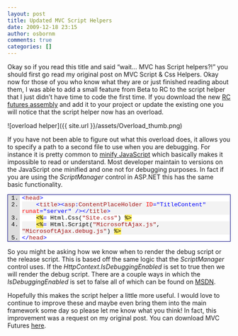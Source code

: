 ```yaml
---
layout: post
title: Updated MVC Script Helpers
date: 2009-12-18 23:15
author: osbornm
comments: true
categories: []
---
```

Okay so if you read this title and said “wait… MVC has Script helpers?!” you should first go read my original post on MVC Script &amp; Css Helpers. Okay now for those of you who know what they are or just finished reading about them, I was able to add a small feature from Beta to RC to the script helper that I just didn’t have time to code the first time. If you download the new <a href="http://aspnet.codeplex.com/Release/ProjectReleases.aspx?ReleaseId=37423" target="_blank">RC futures assembly</a> and add it to your project or update the existing one you will notice that the script helper now has an overload.

![overload helper]({{ site.url }}/assets/Overload_thumb.png)


If you have not been able to figure out what this overload does, it allows you to specify a path to a second file to use when you are debugging. For instance it is pretty common to <a href="http://aspnet.codeplex.com/Release/ProjectReleases.aspx?ReleaseId=35893" target="_blank">minify JavaScript</a> which basically makes it impossible to read or understand. Most developer maintain to versions on the JavaScript one minified and one not for debugging purposes. In fact if you are using the <em>ScriptManager</em> control in ASP.NET this has the same basic functionality.

<div class="wlWriterEditableSmartContent" id="scid:9ce6104f-a9aa-4a17-a79f-3a39532ebf7c:cee43a60-ddfa-462d-84bf-8178ade6b9f1" style="margin: 0px; display: inline; float: none; padding: 0px;">
<div style="border: #000080 1px solid; color: #000; font-family: 'Courier New', Courier, Monospace; font-size: 10pt;">
<div style="background: #ddd; max-height: 300px; overflow: auto;">
<ol style="background: #ffffff; margin: 0 0 0 2em; padding: 0 0 0 5px;">
    <li><span style="color: #0000ff;">&lt;</span><span style="color: #a31515;">head</span><span style="color: #0000ff;">&gt;</span></li>
    <li style="background: #f3f3f3;">    <span style="color: #0000ff;">&lt;</span><span style="color: #a31515;">title</span><span style="color: #0000ff;">&gt;&lt;</span><span style="color: #a31515;">asp</span><span style="color: #0000ff;">:</span><span style="color: #a31515;">ContentPlaceHolder</span> <span style="color: #ff0000;">ID</span><span style="color: #0000ff;">="TitleContent"</span> <span style="color: #ff0000;">runat</span><span style="color: #0000ff;">="server"</span> <span style="color: #0000ff;">/&gt;&lt;/</span><span style="color: #a31515;">title</span><span style="color: #0000ff;">&gt;</span></li>
    <li>    <span style="background: #ffee62;">&lt;%</span><span style="color: #0000ff;">=</span> Html.Css(<span style="color: #a31515;">"Site.css"</span>) <span style="background: #ffee62;">%&gt;</span></li>
    <li style="background: #f3f3f3;">    <span style="background: #ffee62;">&lt;%</span><span style="color: #0000ff;">=</span> Html.Script(<span style="color: #a31515;">"MicrosoftAjax.js"</span>, <span style="color: #a31515;">"MicrosoftAjax.debug.js"</span>) <span style="background: #ffee62;">%&gt;</span></li>
    <li><span style="color: #0000ff;">&lt;/</span><span style="color: #a31515;">head</span><span style="color: #0000ff;">&gt;</span></li>
</ol>
</div>
</div>
</div>

So you might be asking how we know when to render the debug script or the release script. This is based off the same logic that the <em>ScriptManager</em> control uses. If the <em>HttpContext.IsDebuggingEnabled </em>is set to true then we will render the debug script. There are a couple ways in which the <em>IsDebuggingEnabled </em>is set to false all of which can be found on <a href="http://msdn.microsoft.com/en-us/library/system.web.ui.scriptmanager.isdebuggingenabled.aspx" target="_blank">MSDN</a>.

Hopefully this makes the script helper a little more useful. I would love to continue to improve these and maybe even bring them into the main framework some day so please let me know what you think! In fact, this improvement was a request on my original post. You can download MVC Futures <a href="http://aspnet.codeplex.com/Release/ProjectReleases.aspx?ReleaseId=33836">here</a>.
